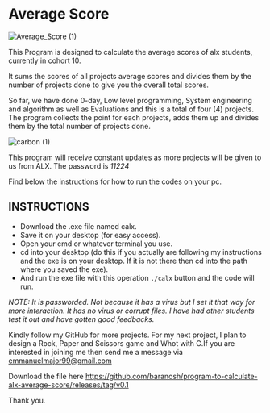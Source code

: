 # Average Score
![Average_Score (1)](https://user-images.githubusercontent.com/108129721/197713764-b6b4d888-722d-4959-8dd3-eeb865f72c36.png)


This Program is designed to calculate the average scores of alx students, currently in cohort 10.

It sums the scores of all projects average scores and divides them by the number of projects done to give you the overall total scores.

So far, we have done 0-day, Low level programming, System engineering and algorithm as well as Evaluations and this is a total of four (4) projects. The program collects the point for each projects, adds them up and divides them by the total number of projects done. 

![carbon (1)](https://user-images.githubusercontent.com/108129721/197717718-3a27aec0-b125-4360-bc5d-c7ef1d8dc853.png)

This program will receive constant updates as more projects will be given to us from ALX. The password is *11224*

Find below the instructions for how to run the codes on your pc.

## INSTRUCTIONS
  - Download the .exe file named calx.
  - Save it on your desktop (for easy access).
  - Open your cmd or whatever terminal you use.
  - cd into your desktop (do this if you actually are following my instructions and the exe is on your desktop. If it is not there then cd into the path where you saved the exe).
  - And run the exe file with this operation `./calx` button and the code will run.

*NOTE: It is passworded. Not because it has a virus but I set it that way for more interaction. It has no virus or corrupt files. I have had other students test it out and have gotten good feedbacks.*

Kindly follow my GitHub for more projects. For my next project, I plan to design a Rock, Paper and Scissors game and Whot with C.If you are interested in joining me then send me a message via emmanuelmajor99@gmail.com

Download the file here https://github.com/baranosh/program-to-calculate-alx-average-score/releases/tag/v0.1

Thank you.
